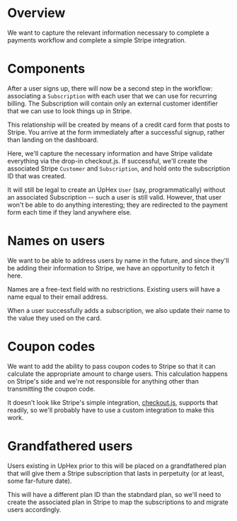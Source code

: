# Overview

We want to capture the relevant information necessary to complete a payments workflow and complete a simple Stripe integration.

# Components

After a user signs up, there will now be a second step in the workflow: associating a `Subscription` with each user that we can use for recurring billing. The Subscription will contain only an external customer identifier that we can use to look things up in Stripe.

This relationship will be created by means of a credit card form that posts to Stripe. You arrive at the form immediately after a successful signup, rather than landing on the dashboard.

Here, we'll capture the necessary information and have Stripe validate everything via the drop-in checkout.js. If successful, we'll create the associated Stripe `Customer` and `Subscription`, and hold onto the subscription ID that was created.

It will still be legal to create an UpHex `User` (say, programmatically) without an associated Subscription -- such a user is still valid. However, that user won't be able to do anything interesting; they are redirected to the payment form each time if they land anywhere else.

# Names on users

We want to be able to address users by name in the future, and since they'll be adding their information to Stripe, we have an opportunity to fetch it here.

Names are a free-text field with no restrictions. Existing users will have a name equal to their email address.

When a user successfully adds a subscription, we also update their name to the value they used on the card.

# Coupon codes

We want to add the ability to pass coupon codes to Stripe so that it can calculate the appropriate amount to charge users. This calculation happens on Stripe's side and we're not responsible for anything other than transmitting the coupon code.

It doesn't look like Stripe's simple integration, [checkout.js](https://stripe.com/docs/checkout#integration-simple), supports that readily, so we'll probably have to use a custom integration to make this work.

# Grandfathered users

Users existing in UpHex prior to this will be placed on a grandfathered plan that will give them a Stripe subscription that lasts in perpetuity (or at least, some far-future date).

This will have a different plan ID than the stabndard plan, so we'll need to create the associated plan in Stripe to map the subscriptions to and migrate users accordingly.